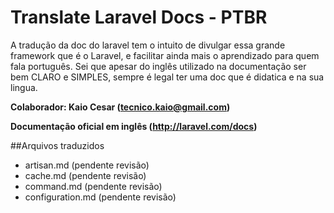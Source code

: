 ﻿# Translate Laravel Docs - PTBR

 A tradução da doc do laravel tem o intuito de divulgar essa grande framework que é o Laravel, e 
 facilitar ainda mais o aprendizado para quem fala português. Sei que apesar do inglês utilizado na 
 documentação ser bem CLARO e SIMPLES, sempre é legal ter uma doc que é didatica e na sua lingua.

**Colaborador: Kaio Cesar (tecnico.kaio@gmail.com)**

**Documentação oficial em inglês (http://laravel.com/docs)**

##Arquivos traduzidos
- artisan.md (pendente revisão)
- cache.md (pendente revisão)
- command.md (pendente revisão)
- configuration.md (pendente revisão)
